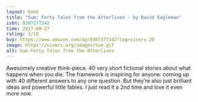 ```yaml
---
layout: book
title: "Sum: Forty Tales from the Afterlives - by David Eagleman"
isbn: 0307377342
time: 2017-09-27
rating: 3/10
buy: https://www.amazon.com/dp/0307377342?tag=sivers-20
image: https://sivers.org/images/Sum.gif
alt: Sum Forty Tales from the Afterlives
---
```


Awesomely creative think-piece. 40 very short fictional stories about what happens when you die. The framework is inspiring for anyone: coming up with 40 different answers to any one question. But they’re also just brilliant ideas and powerful little fables. I just read it a 2nd time and love it even more now.
